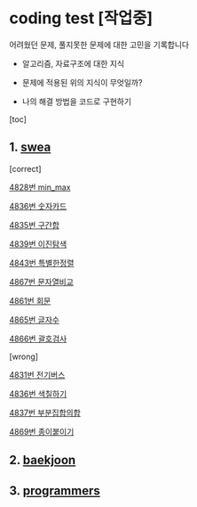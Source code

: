 # coding test [작업중]



어려웠던 문제, 풀지못한 문제에 대한 고민을 기록합니다

- 알고리즘, 자료구조에 대한 지식

- 문제에 적용된 위의 지식이 무엇일까?
- 나의 해결 방법을 코드로 구현하기

[toc]

## 1. [swea](https://swexpertacademy.com/main/main.do)

[correct]

[4828번 min_max](https://swexpertacademy.com/main/learn/course/lectureProblemViewer.do)

[4836번 숫자카드](https://swexpertacademy.com/main/learn/course/lectureProblemViewer.do)

[4835번 구간합](https://swexpertacademy.com/main/learn/course/lectureProblemViewer.do)

[4839번 이진탐색](https://swexpertacademy.com/main/learn/course/lectureProblemViewer.do)

[4843번 특별한정렬](https://swexpertacademy.com/main/learn/course/lectureProblemViewer.do)

[4867번 문자열비교](https://swexpertacademy.com/main/learn/course/lectureProblemViewer.do)

[4861번 회문](https://swexpertacademy.com/main/learn/course/lectureProblemViewer.do)

[4865번 글자수](https://swexpertacademy.com/main/learn/course/lectureProblemViewer.do)

[4866번 괄호검사](https://swexpertacademy.com/main/solvingProblem/solvingProblem.do)



[wrong]

[4831번 전기버스](https://swexpertacademy.com/main/learn/course/lectureProblemViewer.do)

[4836번 색칠하기](https://swexpertacademy.com/main/learn/course/lectureProblemViewer.do)

[4837번 부분집합의합](https://swexpertacademy.com/main/learn/course/lectureProblemViewer.do)

[4869번 종이붙이기](https://swexpertacademy.com/main/learn/course/lectureProblemViewer.do)



## 2. [baekjoon](https://www.acmicpc.net/)





## 3. [programmers](https://programmers.co.kr/competitions)



